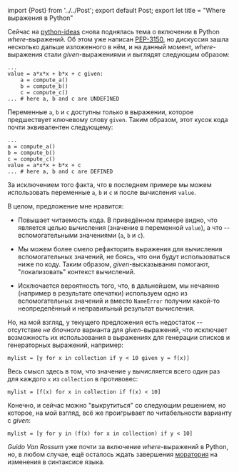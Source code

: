 import {Post} from '../../Post';
export default Post;
export let title = "Where выражения в Python"

Сейчас на [python-ideas][python-ideas] снова поднялась тема о включении в
Python *where*-выражений. Об этом уже написан [PEP-3150], но дискуссия зашла
несколько дальше изложенного в нём, и на данный момент, *where*-выражения
стали *given*-выражениями и выглядят следующим образом:

    ...
    value = a*x*x + b*x + c given:
        a = compute_a()
        b = compute_b()
        c = compute_c()
    ... # here a, b and c are UNDEFINED

Переменные ``a``, ``b`` и ``c`` доступны только в выражении, которое
предшествует ключевому слову ``given``. Таким образом, этот кусок кода почти
эквивалентен следующему:

    ...
    a = compute_a()
    b = compute_b()
    c = compute_c()
    value = a*x*x + b*x + c
    ... # here a, b and c are DEFINED
 
За исключением того факта, что в последнем примере мы можем использовать
переменные ``a``, ``b`` и ``c`` и после вычисления ``value``.

В целом, предложение мне нравится:

* Повышает читаемость кода. В приведённом примере видно, что является целью
  вычисления (значение в переменной ``value``), а что -- вспомогательными
  значениями (``a``, ``b`` и ``c``).

* Мы можем более смело рефакторить выражения для вычисления вспомогательных
  значений, не боясь, что они будут использоваться ниже по коду. Таким образом,
  *given*-высказывания помогают, "локализовать" контекст вычислений.

* Исключается вероятность того, что, в дальнейшем, мы нечаянно (например в
  результате опечатки) используем одно из вспомогательных значений и вместо
  ``NameError`` получим какой-то неопределённый и неправильный результат
  вычисления. 

Но, на мой взгляд, у текущего предложения есть недостаток -- отсутствие *не
блочного* варианта для *given*-выражений, что исключает возможность их
использования в выражениях для генерации списков и генераторных выражений,
например:
    
    mylist = [y for x in collection if y < 10 given y = f(x)]

Весь смысл здесь в том, что значение ``y`` вычисляется всего один раз для
каждого ``x`` из ``collection`` в противовес:

    mylist = [f(x) for x in collection if f(x) < 10]

Конечно, и сейчас можно "выкрутиться" со следующим решением, но которое, на мой
взгляд, всё же проигрывает по читабельности варианту с *given*:

    mylist = [y for y in (f(x) for x in collection) if y < 10]

*Guido Van Rossum* уже почти за включение *where*-выражений в Python, но, в
любом случае, ещё осталось ждать завершения [моратория][moratorium] на изменения
в синтаксисе языка.

[python-ideas]: http://groups.google.com/group/python-ideas
[PEP-3150]: http://www.python.org/dev/peps/pep-3150/
[moratorium]: http://www.python.org/dev/peps/pep-3003/
